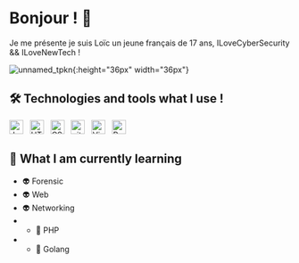 # Bonjour ! 🥖

Je me présente je suis Loïc un jeune français de 17 ans, ILoveCyberSecurity && ILoveNewTech !

![unnamed_tpkn](https://user-images.githubusercontent.com/75929039/211171825-5c83e1f4-cc9e-4c44-8a0f-3cf8cac770a3.gif){:height="36px" width="36px"}


## 🛠  Technologies and tools what I use !

<a name="j'apprends-ça"></a>

[<img src="https://img.shields.io/badge/JavaScript-282C34?logo=javascript&logoColor=F7DF1E" alt="JavaScript logo" title="JavaScript" height="25" />][tech_tools_anchor]
&nbsp;
[<img src="https://img.shields.io/badge/HTML5-282C34?logo=html5&logoColor=E34F26" alt="HTML5 logo" title="HTML5" height="25" />][tech_tools_anchor]
&nbsp;
[<img src="https://img.shields.io/badge/CSS3-282C34?logo=css3&logoColor=1572B6" alt="CSS3 logo" title="CSS3" height="25" />][tech_tools_anchor]
&nbsp;
[<img src="https://img.shields.io/badge/git-282C34?logo=git&logoColor=F05032" alt="git logo" title="git" height="25" />][tech_tools_anchor]
&nbsp;
[<img src="https://img.shields.io/badge/VS%20Code-282C34?logo=visual-studio-code&logoColor=007ACC" alt="Visual Studio Code logo" title="Visual Studio Code" height="25" />][tech_tools_anchor]
&nbsp;
[<img src="https://img.shields.io/badge/Python-3776AB?style=for-the-badge&logo=python&logoColor=white" alt="Python" title="Python" height="25" />][tech_tools_anchor]

<a name="learning-next"></a>

## 📖  What I am currently learning

- 👽 Forensic  
- 👽 Web             
- 👽 Networking     
- - 🌟 PHP
- - 🌟 Golang

[tech_tools_anchor]: #bonjour--
[learning_now_anchor]: #learning-now
[learning_next_anchor]: #learning-next
